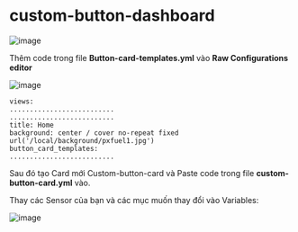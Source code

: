 # custom-button-dashboard

![image](https://github.com/user-attachments/assets/1844de12-5b41-400b-9a88-891926841bc1)

Thêm code trong file **Button-card-templates.yml** vào **Raw Configurations editor**

![image](https://github.com/user-attachments/assets/ca856094-2694-4bf1-86bc-c02b69ebecba)

```
views:
..........................
..........................
title: Home
background: center / cover no-repeat fixed url('/local/background/pxfuel1.jpg')
button_card_templates:
..........................
```

Sau đó tạo Card mới Custom-button-card và Paste code trong file **custom-button-card.yml** vào.

Thay các Sensor của bạn và các mục muốn thay đổi vào Variables:

![image](https://github.com/user-attachments/assets/b1710529-6653-4339-99d9-2cdf8fb56fcc)


